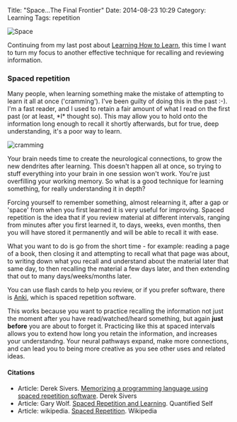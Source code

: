 Title: "Space...The Final Frontier"
Date: 2014-08-23 10:29
Category: Learning
Tags: repetition

<p><img align="top" alt="Space" src="https://dl.dropboxusercontent.com/u/7133191/space-637x398.jpg"></p>

<p>Continuing from my last post about <a href="https://class.coursera.org/learning-001" target="_blank">Learning How to Learn</a>, this time I want to turn my focus to another effective technique for recalling and reviewing information.</p>

<h3>Spaced repetition</h3>

<p>Many people, when learning something make the mistake of attempting to learn it all at once ('cramming'). I've been guilty of doing this in the past :-). I'm a fast reader, and I used to retain a fair amount of what I read on the first past (or at least, *I* thought so). This may allow you to hold onto the information long enough to recall it shortly afterwards, but for true, deep understanding, it's a poor way to learn.</p>

<p><img align="top" alt="cramming" src="https://dl.dropboxusercontent.com/u/7133191/cramming-cramming-everywhere.jpg"></p>

<p>Your brain needs time to create the neurological connections, to grow the new dendrites after learning. This doesn't happen all at once, so trying to stuff everything into your brain in one session won't work. You're just overfilling your working memory. So what is a good technique for learning something, for really understanding it in depth?</p>

<p>Forcing yourself to remember something, almost relearning it, after a gap or 'space' from when you first learned it is very useful for improving. Spaced repetition is the idea that if you review material at different intervals, ranging from minutes after you first learned it, to days, weeks, even months, then you will have stored it permanently and will be able to recall it with ease.</p>

<p>What you want to do is go from the short time - for example: reading a page of a book, then closing it and attempting to recall what that page was about, to writing down what you recall and understand about the material later that same day, to then recalling the material a few days later, and then extending that out to many days/weeks/months later.</p>

<p>You can use flash cards to help you review, or if you prefer software, there is <a href="http://ankisrs.net/">Anki</a>, which is spaced repetition software.</p>

<p>This works because you want to practice recalling the information not just the moment after you have read/watched/heard something, but again <strong>just before</strong> you are about to forget it. Practicing like this at spaced intervals allows you to extend how long you retain the information, and increases your understandng. Your neural pathways expand, make more connections, and can lead you to being more creative as you see other uses and related ideas.</p>

<h4>Citations</h4>
<ul>
<li>Article: Derek Sivers. <a href="http://sivers.org/srs">Memorizing a programming language using spaced repetition software</a>. Derek Sivers</li>
<li>Article: Gary Wolf. <a href="http://quantifiedself.com/2012/06/spaced-repetition-and-learning/">Spaced Repetition and Learning</a>. Quantified Self</li>
<li>Article: wikipedia. <a href="http://en.wikipedia.org/wiki/Spaced_repetition">Spaced Repetition</a>. Wikipedia</li>
</ul>
